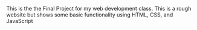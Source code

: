 This is the the Final Project for my web development class. This is a rough website but shows some basic functionality using HTML, CSS, and JavaScript
